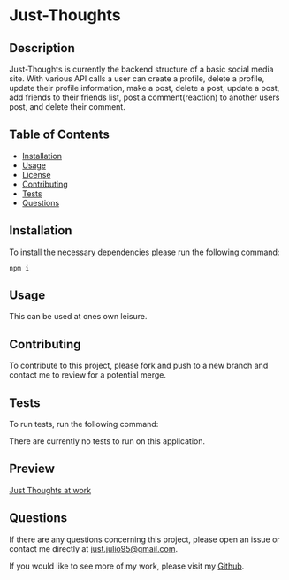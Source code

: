 # Just-Thoughts

## Description
Just-Thoughts is currently the backend structure of a basic social media site. With various API calls a user can create a profile, delete a profile, update their profile information, make a post, delete a post, update a post, add friends to their friends list, post a comment(reaction) to another users post, and delete their comment. 

## Table of Contents
* [Installation](#Installation)
* [Usage](#Usage)
* [License](#License)
* [Contributing](#Contributing)
* [Tests](#Tests)
* [Questions](#Questions)

## Installation
To install the necessary dependencies please run the following command:

`npm i`

## Usage
This can be used at ones own leisure.

## Contributing
To contribute to this project, please fork and push to a new branch and contact me to review for a potential merge.

## Tests
To run tests, run the following command:

There are currently no tests to run on this application.

## Preview
[Just Thoughts at work](https://drive.google.com/file/d/1M-nlu1ujlYaWR4w_2-ir3t_9fKv4lRtC/view)

## Questions
If there are any questions concerning this project, please open an issue or contact me directly at just.julio95@gmail.com.

If you would like to see more of my work, please visit my [Github](https://github.com/justjulio95).
